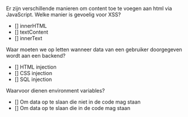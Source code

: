 Er zijn verschillende manieren om content toe te voegen aan html via JavaScript. Welke manier is gevoelig voor XSS?

- [] innerHTML
- [] textContent
- [] innerText

Waar moeten we op letten wanneer data van een gebruiker doorgegeven wordt aan een backend?

- [] HTML injection
- [] CSS injection
- [] SQL injection

Waarvoor dienen environment variables?

- [] Om data op te slaan die niet in de code mag staan
- [] Om data op te slaan die in de code mag staan

